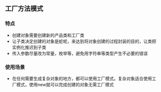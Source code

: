## 工厂方法模式

### 特点
* 创建对象需要创建新的产品类和工厂类
* 让子类决定创建的对象是蛇呢，来达到将对象创建的过程封装的目的，让类把实例化推迟到子类
* 传入参数尽量改为常量，枚举等，避免用字符串等类型产生不必要的错误

### 使用场景
* 在任何需要生成复杂对象的地方，都可以使用工厂模式。复杂对象适合使用工厂模式，使用new就可以完成创建的对象无需工厂模式
